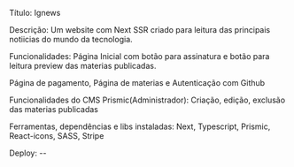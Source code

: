 Título: Ignews 

Descrição: Um website com Next SSR criado para leitura das principais notiicias do mundo da tecnologia. 

Funcionalidades: Página Inicial com botão para assinatura e  botão para leitura preview das materias publicadas. 


Página de pagamento, Página de materias e Autenticação com Github 

Funcionalidades do CMS Prismic(Administrador): Criação, edição, exclusão das materias publicadas

Ferramentas, dependências e libs instaladas: Next, Typescript, Prismic, React-icons, SASS, Stripe

Deploy: --
 
